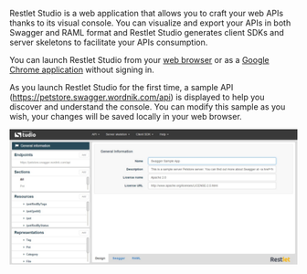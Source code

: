 Restlet Studio is a web application that allows you to craft your web APIs thanks to its visual console. You can visualize and export your APIs in both Swagger and RAML format and Restlet Studio generates client SDKs and server skeletons to facilitate your APIs consumption.

You can launch Restlet Studio from your [web browser](/technical-resources/restlet-studio/guide/get-started/web-browser "web browser") or as a [Google Chrome application](/technical-resources/restlet-studio/guide/get-started/chrome-application "Google Chrome application") without signing in.

As you launch Restlet Studio for the first time, a sample API (https://petstore.swagger.wordnik.com/api) is displayed to help you discover and understand the console. You can modify this sample as you wish, your changes will be saved locally in your web browser.

![Restlet Studio sample API](images/restlet-studio-sample-api.jpg "Restlet Studio sample API")
